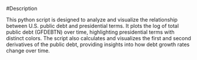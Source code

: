 #Description

This python script is designed to analyze and visualize the relationship between U.S. public debt and presidential terms. It plots the log of total public debt (GFDEBTN) over time, highlighting presidential terms with distinct colors. The script also calculates and visualizes the first and second derivatives of the public debt, providing insights into how debt growth rates change over time. 



